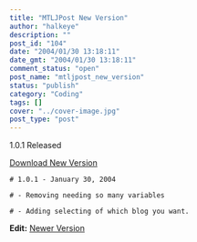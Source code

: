 ```yaml
---
title: "MTLJPost New Version"
author: "halkeye"
description: ""
post_id: "104"
date: "2004/01/30 13:18:11"
date_gmt: "2004/01/30 13:18:11"
comment_status: "open"
post_name: "mtljpost_new_version"
status: "publish"
category: "Coding"
tags: []
cover: "../cover-image.jpg"
post_type: "post"
---
```


1.0.1 Released

[Download New Version](http://www.halkeye.net/files/?file=MTLJPost.tgz)

```
# 1.0.1 - January 30, 2004  

# - Removing needing so many variables  

# - Adding selecting of which blog you want.
```

**Edit:** [Newer Version](http://www.kodekoan.com/project/MTLJPost)
